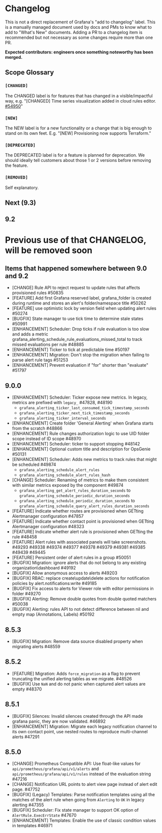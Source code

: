# Changelog

This is not a direct replacement of Grafana's "add to changelog" label. This is a manually managed document used by docs and PMs to know what to add to "What's New" documents. Adding a PR to a changelog item is recommended but not necessary as some changes require more than one PR.

**Expected contributors: engineers once something noteworthy has been merged.**

## Scope Glossary

### `[CHANGED]`

The CHANGED label is for features that has changed in a visible/impactful way, e.g. "\[CHANGED\] Time series visualization added in cloud rules editor. [\#54950](https://github.com/grafana/grafana/pull/54950)"

### `[NEW]`

The NEW label is for a new functionality or a change that is big enough to stand on its own feet. E.g. "\[NEW\] Provisioning now supports Terraform."

### `[DEPRECATED]`

The DEPRECATED label is for a feature is planned for deprecation. We should ideally tell customers about those 1 or 2 versions before removing the feature.

### `[REMOVED]`

Self explanatory.

## Next (9.3)

## 9.2

# Previous use of that CHANGELOG, will be removed soon

## Items that happened somewhere between 9.0 and 9.2

- \[CHANGE\] Rule API to reject request to update rules that affects provisioned rules \#50835
- \[FEATURE\] Add first Grafana reserved label, grafana\_folder is created during runtime and stores an alert's folder/namespace title \#50262
- \[FEATURE\] use optimistic lock by version field when updating alert rules \#50274
- \[BUGFIX\] State manager to use tick time to determine stale states \#50991
- \[ENHANCEMENT\] Scheduler: Drop ticks if rule evaluation is too slow and adds a metric grafana\_alerting\_schedule\_rule\_evaluations\_missed\_total to track missed evaluations per rule \#48885
- \[ENHANCEMENT\] Ticker to tick at predictable time \#50197
- \[ENHANCEMENT\] Migration: Don't stop the migration when failing to parse alert rule tags \#51253
- \[ENHANCEMENT\] Prevent evaluation if "for" shorter than "evaluate" \#51797

## 9.0.0

- \[ENHANCEMENT\] Scheduler: Ticker expose new metrics. In legacy, metrics are prefixed with `legacy_` \#47828, \#48190
  - `grafana_alerting_ticker_last_consumed_tick_timestamp_seconds`
  - `grafana_alerting_ticker_next_tick_timestamp_seconds`
  - `grafana_alerting_ticker_interval_seconds`
- \[ENHANCEMENT\] Create folder 'General Alerting' when Grafana starts from the scratch \#48866
- \[ENHANCEMENT\] Rule changes authorization logic to use UID folder scope instead of ID scope \#48970
- \[ENHANCEMENT\] Scheduler: ticker to support stopping \#48142
- \[ENHANCEMENT\] Optional custom title and description for OpsGenie \#50131
- \[ENHANCEMENT\] Scheduler: Adds new metrics to track rules that might be scheduled \#49874
  - ` grafana_alerting_schedule_alert_rules  `
  - ` grafana_alerting_schedule_alert_rules_hash  `
- \[CHANGE\] Scheduler: Renaming of metrics to make them consistent with similar metrics exposed by the component \#49874
  - `grafana_alerting_get_alert_rules_duration_seconds` to `grafana_alerting_schedule_periodic_duration_seconds`
  - `grafana_alerting_schedule_periodic_duration_seconds` to `grafana_alerting_schedule_query_alert_rules_duration_seconds`
- \[FEATURE\] Indicate whether routes are provisioned when GETting Alertmanager configuration \#47857
- \[FEATURE\] Indicate whether contact point is provisioned when GETting Alertmanager configuration \#48323
- \[FEATURE\] Indicate whether alert rule is provisioned when GETting the rule \#48458
- \[FEATURE\] Alert rules with associated panels will take screenshots. \#49293 \#49338 \#49374 \#49377 \#49378 \#49379 \#49381 \#49385 \#49439 \#49445
- \[FEATURE\] Persistent order of alert rules in a group \#50051
- \[BUGFIX\] Migration: ignore alerts that do not belong to any existing organization\\dashboard \#49192
- \[BUGFIX\] Allow anonymous access to alerts \#49203
- \[BUGFIX\] RBAC: replace create\\update\\delete actions for notification policies by alert.notifications:write \#49185
- \[BUGFIX\] Fix access to alerts for Viewer role with editor permissions in folder \#49270
- \[BUGFIX\] Alerting: Remove double quotes from double quoted matchers \#50038
- \[BUGFIX\] Alerting: rules API to not detect difference between nil and empty map (Annotations, Labels) \#50192

## 8.5.3

- \[BUGFIX\] Migration: Remove data source disabled property when migrating alerts \#48559

## 8.5.2

- \[FEATURE\] Migration: Adds `force_migration` as a flag to prevent truncating the unified alerting tables as we migrate. \#48526
- \[BUGFIX\] Use `NaN` and do not panic when captured alert values are empty \#48370

## 8.5.1

- \[BUGFIX\] Silences: Invalid silences created through the API made grafana panic, they are now validated. \#46892
- \[ENHANCEMENT\] Migration: Migrate each legacy notification channel to its own contact point, use nested routes to reproduce multi-channel alerts \#47291

## 8.5.0

- \[CHANGE\] Prometheus Compatible API: Use float-like values for `api/prometheus/grafana/api/v1/alerts` and `api/prometheus/grafana/api/v1/rules` instead of the evaluation string \#47216
- \[CHANGE\] Notification URL points to alert view page instead of alert edit page. \#47752
- \[BUGFIX\] (Legacy) Templates: Parse notification templates using all the matches of the alert rule when going from `Alerting` to `OK` in legacy alerting \#47355
- \[BUGFIX\] Scheduler: Fix state manager to support OK option of `AlertRule.ExecErrState` \#47670
- \[ENHANCEMENT\] Templates: Enable the use of classic condition values in templates \#46971
